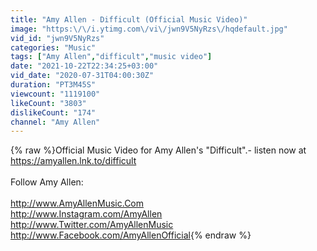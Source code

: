 ```yaml
---
title: "Amy Allen - Difficult (Official Music Video)"
image: "https:\/\/i.ytimg.com\/vi\/jwn9V5NyRzs\/hqdefault.jpg"
vid_id: "jwn9V5NyRzs"
categories: "Music"
tags: ["Amy Allen","difficult","music video"]
date: "2021-10-22T22:34:25+03:00"
vid_date: "2020-07-31T04:00:30Z"
duration: "PT3M45S"
viewcount: "1119100"
likeCount: "3803"
dislikeCount: "174"
channel: "Amy Allen"
---
```

{% raw %}Official Music Video for Amy Allen's &quot;Difficult&quot;.- listen now at <a rel="nofollow" target="blank" href="https://amyallen.lnk.to/difficult">https://amyallen.lnk.to/difficult</a><br /><br />Follow Amy Allen:<br /><br /><a rel="nofollow" target="blank" href="http://www.AmyAllenMusic.Com">http://www.AmyAllenMusic.Com</a><br /><a rel="nofollow" target="blank" href="http://www.Instagram.com/AmyAllen">http://www.Instagram.com/AmyAllen</a><br /><a rel="nofollow" target="blank" href="http://www.Twitter.com/AmyAllenMusic">http://www.Twitter.com/AmyAllenMusic</a><br /><a rel="nofollow" target="blank" href="http://www.Facebook.com/AmyAllenOfficial">http://www.Facebook.com/AmyAllenOfficial</a>{% endraw %}
